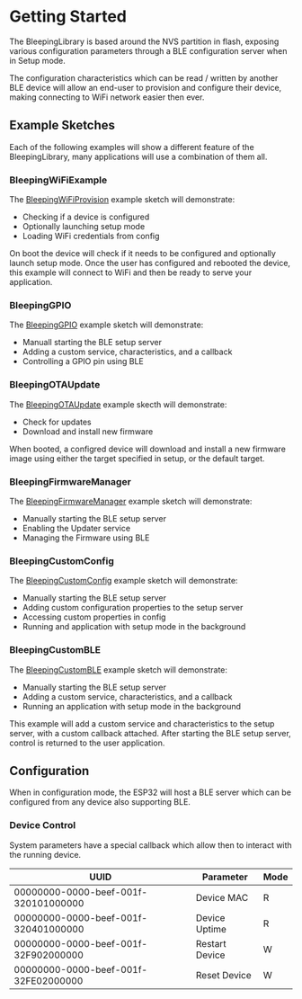 # Getting Started

The BleepingLibrary is based around the NVS partition in flash, exposing various configuration parameters through a BLE configuration server when in Setup mode.

The configuration characteristics which can be read / written by another BLE device will allow an end-user to provision and configure their device, making connecting to WiFi network easier then ever.

## Example Sketches

Each of the following examples will show a different feature of the BleepingLibrary, many applications will use a combination of them all.

### BleepingWiFiExample

The [BleepingWiFiProvision](examples/BleepingWiFiProvision/BleepingWiFiProvision.ino) example sketch will demonstrate:

- Checking if a device is configured
- Optionally launching setup mode
- Loading WiFi credentials from config

On boot the device will check if it needs to be configured and optionally launch setup mode. Once the user has configured and rebooted the device, this example will connect to WiFi and then be ready to serve your application.

### BleepingGPIO

The [BleepingGPIO](examples/BleepingGPIO/BleepingGPIO.ino) example sketch will demonstrate:

- Manuall starting the BLE setup server
- Adding a custom service, characteristics, and a callback
- Controlling a GPIO pin using BLE

### BleepingOTAUpdate

The [BleepingOTAUpdate](examples/BleepingOTAUpdate/BleepingOTAUpdate.ino) example skecth will demonstrate:

- Check for updates
- Download and install new firmware

When booted, a configred device will download and install a new firmware image using either the target specified in setup, or the default target.

### BleepingFirmwareManager

The [BleepingFirmwareManager](examples/BleepingFirmwareManager/BleepingFirmwareManager.ino) example sketch will demonstrate:

- Manually starting the BLE setup server
- Enabling the Updater service
- Managing the Firmware using BLE

### BleepingCustomConfig

The [BleepingCustomConfig](examples/BleepingCustomConfig/BleepingCustomConfig.ino) example sketch will demonstrate:

- Manually starting the BLE setup server
- Adding custom configuration properties to the setup server
- Accessing custom properties in config
- Running and application with setup mode in the background

### BleepingCustomBLE

The [BleepingCustomBLE](examples/BleepingCustomBLE/BleepingCustomBLE.ino) example sketch will demonstrate:

- Manually starting the BLE setup server
- Adding a custom service, characteristics, and a callback
- Running an application with setup mode in the background

This example will add a custom service and characteristics to the setup server, with a custom callback attached. After starting the BLE setup server, control is returned to the user application.

## Configuration

When in configuration mode, the ESP32 will host a BLE server which can be configured from any device also supporting BLE.

### Device Control

System parameters have a special callback which allow then to interact with the running device.

UUID|Parameter|Mode
---|---|---
00000000-0000-beef-001f-320101000000|Device MAC|R
00000000-0000-beef-001f-320401000000|Device Uptime|R
00000000-0000-beef-001f-32F902000000|Restart Device|W
00000000-0000-beef-001f-32FE02000000|Reset Device|W

